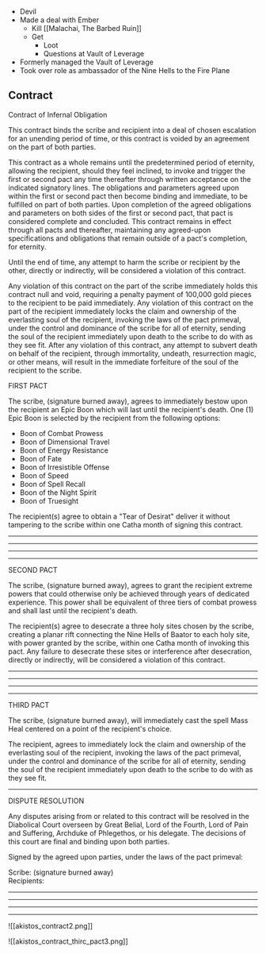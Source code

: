 * Devil
* Made a deal with Ember
	* Kill [[Malachai, The Barbed Ruin]]
	* Get
		* Loot
		* Questions at Vault of Leverage
* Formerly managed the Vault of Leverage
* Took over role as ambassador of the Nine Hells to the Fire Plane

## Contract

Contract of Infernal Obligation  
  
This contract binds the scribe and recipient into a deal of chosen escalation for an unending period of time, or this contract is voided by an agreement on the part of both parties. 
  
This contract as a whole remains until the predetermined period of eternity, allowing the recipient, should they feel inclined, to invoke and trigger the first or second pact any time thereafter through written acceptance on the indicated signatory lines. The obligations and parameters agreed upon within the first or second pact then become binding and immediate, to be fulfilled on part of both parties. Upon completion of the agreed obligations and parameters on both sides of the first or second pact, that pact is considered complete and concluded. This contract remains in effect through all pacts and thereafter, maintaining any agreed-upon specifications and obligations that remain outside of a pact's completion, for eternity.

Until the end of time, any attempt to harm the scribe or recipient by the other, directly or indirectly, will be considered a violation of this contract.
  
Any violation of this contract on the part of the scribe immediately holds this contract null and void, requiring a penalty payment of 100,000 gold pieces to the recipient to be paid immediately. Any violation of this contract on the part of the recipient immediately locks the claim and ownership of the everlasting soul of the recipient, invoking the laws of the pact primeval, under the control and dominance of the scribe for all of eternity, sending the soul of the recipient immediately upon death to the scribe to do with as they see fit. After any violation of this contract, any attempt to subvert death on behalf of the recipient, through immortality, undeath, resurrection magic, or other means, will result in the immediate forfeiture of the soul of the recipient to the scribe.  

FIRST PACT  
  
The scribe, (signature burned away), agrees to immediately bestow upon the recipient an Epic Boon which will last until the recipient's death. One (1) Epic Boon is selected by the recipient from the following options:
- Boon of Combat Prowess
- Boon of Dimensional Travel
- Boon of Energy Resistance
- Boon of Fate
- Boon of Irresistible Offense
- Boon of Speed
- Boon of Spell Recall
- Boon of the Night Spirit
- Boon of Truesight

The recipient(s) agree to obtain a "Tear of Desirat" deliver it without tampering to the scribe within one Catha month of signing this contract.

 ________
 ________
 ________
 ________


  
SECOND PACT  
  
The scribe, (signature burned away), agrees to grant the recipient extreme powers that could otherwise only be achieved through years of dedicated experience. This power shall be equivalent of three tiers of combat prowess and shall last until the recipient's death.  

The recipient(s) agree to desecrate a three holy sites chosen by the scribe, creating a planar rift connecting the Nine Hells of Baator to each holy site, with power granted by the scribe, within one Catha month of invoking this pact. Any failure to desecrate these sites or interference after desecration, directly or indirectly, will be considered a violation of this contract.
 ________
 ________
 ________
 ________

THIRD PACT
  
The scribe, (signature burned away), will immediately cast the spell Mass Heal centered on a point of the recipient's choice.  

The recipient, agrees to immediately lock the claim and ownership of the everlasting soul of the recipient, invoking the laws of the pact primeval, under the control and dominance of the scribe for all of eternity, sending the soul of the recipient immediately upon death to the scribe to do with as they see fit.
 ________


  
DISPUTE RESOLUTION  
  
Any disputes arising from or related to this contract will be resolved in the Diabolical Court overseen by Great Belial, Lord of the Fourth, Lord of Pain and Suffering, Archduke of Phlegethos, or his delegate. The decisions of this court are final and binding upon both parties.  
  
  
  
Signed by the agreed upon parties, under the laws of the pact primeval:  
  
Scribe: (signature burned away)  
Recipients:

________
 ________
 ________
 ________

![[akistos_contract2.png]]

![[akistos_contract_thirc_pact3.png]]